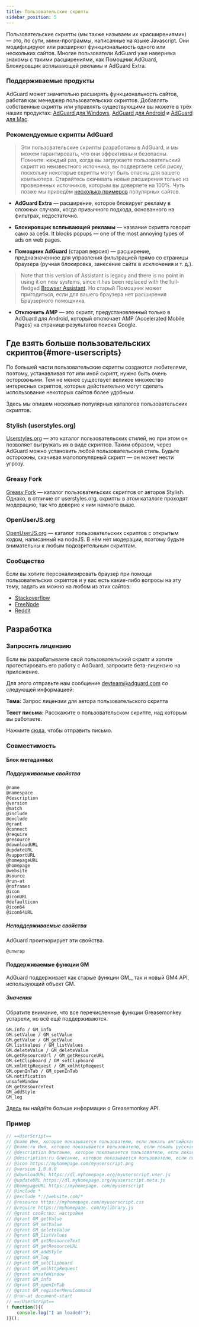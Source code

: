 ```yaml
---
title: Пользовательские скрипты
sidebar_position: 5
---
```


Пользовательские скрипты (мы также называем их «‎расширениями»‎) — это, по сути, мини-программы, написанные на языке Javascript. Они модифицируют или расширяют функциональность одного или нескольких сайтов. Многие пользователи AdGuard уже наверняка знакомы с такими расширениями, как Помощник AdGuard, Блокировщик всплывающей рекламы и AdGuard Extra.

### Поддерживаемые продукты

AdGuard может значительно расширять функциональность сайтов, работая как менеджер пользовательских скриптов. Добавлять собственные скрипты или управлять существующими вы можете в трёх наших продуктах: [AdGuard для Windows](/adguard-for-windows/overview), [AdGuard для Android](/adguard-for-android/overview) и [AdGuard для Mac](/adguard-for-mac/overview).

### Рекомендуемые скрипты AdGuard

> Эти пользовательские скрипты разработаны в AdGuard, и мы можем гарантировать, что они эффективны и безопасны. Помните: каждый раз, когда вы загружаете пользовательский скрипт из неизвестного источника, вы подвергаете себя риску, поскольку некоторые скрипты могут быть опасны для вашего компьютера. Старайтесь скачивать новые расширения только из проверенных источников, которым вы доверяете на 100%. Чуть позже мы приведём [несколько примеров](#more-userscripts) популярных сайтов.

* **AdGuard Extra** — расширение, которое блокирует рекламу в сложных случаях, когда привычного подхода, основанного на фильтрах, недостаточно.

* **Блокировщик всплывающей рекламы** — название скрипта говорит само за себя. It blocks popups — one of the most annoying types of ads on web pages.

* **Помощник AdGuard** (старая версия) — расширение, предназначенное для управления фильтрацией прямо со страницы браузера (ручная блокировка, занесение сайта в исключения и т. д.).

> Note that this version of Assistant is legacy and there is no point in using it on new systems, since it has been replaced with the full-fledged [Browser Assistant](https://adguard.com/adguard-assistant/overview.html). Но старый Помощник может пригодиться, если для вашего браузера нет расширения Браузерного помощника.

* **Отключить AMP** — это скрипт, предустановленный только в AdGuard для Android, который отключает AMP (Accelerated Mobile Pages) на странице результатов поиска Google.

## Где взять больше пользовательских скриптов{#more-userscripts}

По большей части пользовательские скрипты создаются любителями, поэтому, устанавливая тот или иной скрипт, нужно быть очень осторожными. Тем не менее существует великое множество интересных скриптов, которые действительно могут сделать использование некоторых сайтов более удобным.

Здесь мы опишем несколько популярных каталогов пользовательских скриптов.

### Stylish (userstyles.org)

[Userstyles.org](https://userstyles.org/) — это каталог пользовательских стилей, но при этом он позволяет выгружать их в виде скриптов. Таким образом, через AdGuard можно установить любой пользовательский стиль. Будьте осторожны, скачивая малопопулярный скрипт — он может нести угрозу.

### Greasy Fork

[Greasy Fork](https://greasyfork.org/) — каталог пользовательских скриптов от авторов Stylish. Однако, в отличие от userstyles.org, скрипты в этом каталоге проходят модерацию, так что доверие к ним намного выше.

### OpenUserJS.org

[OpenUserJS.org](https://openuserjs.org/) — каталог пользовательских скриптов с открытым кодом, написанный на nodeJS. В нём нет модерации, поэтому будьте внимательны к любым подозрительным скриптам.

### Сообщество

Если вы хотите персонализировать браузер при помощи пользовательских скриптов и у вас есть какие-либо вопросы на эту тему, задать их можно на любом из этих сайтов:

- [Stackoverflow](https://stackoverflow.com/questions/tagged/userscripts)
- [FreeNode](https://webchat.freenode.net/#greasemonkey)
- [Reddit](https://www.reddit.com/r/userscripts/)

## Разработка

### Запросить лицензию

Если вы разрабатываете свой пользовательский скрипт и хотите протестировать его работу с AdGuard, запросите бета-лицензию на приложение.

Для этого отправьте нам сообщение devteam@adguard.com со следующей информацией:

**Тема:** Запрос лицензии для автора пользовательского скрипта

**Текст письма:** Расскажите о пользовательском скрипте, над которым вы работаете.

Нажмите [сюда](mailto:devteam@adguard.com?Subject=Userscript%20author%20license%20request&Body=Hello%2C%0A%0AMy%20userscript%28s%29%3A%20LINK), чтобы отправить письмо.

### Совместимость

#### Блок метаданных

##### Поддерживаемые свойства

```
@name
@namespace
@description
@version
@match
@include
@exclude
@grant
@connect
@require
@resource
@downloadURL
@updateURL
@supportURL
@homepageURL
@homepage
@website
@source
@run-at
@noframes
@icon
@iconURL
@defaulticon
@icon64
@icon64URL
```

##### Неподдерживаемые свойства

AdGuard проигнорирует эти свойства.

```
@unwrap
```

#### Поддерживаемые функции GM

AdGuard поддерживает как старые функции GM\_, так и новый GM4 API, использующий объект GM.

##### Значения

Обратите внимание, что все перечисленные функции Greasemonkey устарели, но всё ещё поддерживаются.

```
GM.info / GM_info
GM.setValue / GM_setValue
GM.getValue / GM_getValue
GM.listValues / GM_listValues
GM.deleteValue / GM_deleteValue
GM.getResourceUrl / GM_getResourceURL
GM.setClipboard / GM_setClipboard
GM.xmlHttpRequest / GM_xmlhttpRequest
GM.openInTab / GM_openInTab
GM.notification
unsafeWindow
GM_getResourceText 
GM_addStyle 
GM_log 
```

[Здесь](https://wiki.greasespot.net/GM.info) вы найдёте больше информации о Greasemonkey API.

### Пример

```javascript
// ==UserScript==
// @name Имя, которое показывается пользователю, если локаль английская или неизвестна
// @name:ru Имя, которое показывается пользователю, если локаль русская
// @description Описание, которое показывается пользователю, если локаль английская или неизвестна
// @description:ru Описание, которое показывается пользователю, если локаль русская
// @icon https://myhomepage.com/myuserscript.png
// @version 1.0.0.0
// @downloadURL https://dl.myhomepage.org/myuserscript.user.js
// @updateURL https://dl.myhomepage.org/myuserscript.meta.js
// @homepageURL https://myhomepage. com/myuserscript
// @include *
// @exclude *://website.com/*
// @resource https://myhomepage.com/myuserscript.css
// @require https://myhomepage. com/mylibrary.js
// @grant свойство: настройки
// @grant GM_getValue
// @grant GM_setValue
// @grant GM_deleteValue
// @grant GM_listValues
// @grant GM_getResourceText
// @grant GM_getResourceURL
// @grant GM_addStyle
// @grant GM_log
// @grant GM_setClipboard
// @grant GM_xmlhttpRequest
// @grant unsafeWindow
// @grant GM_info
// @grant GM_openInTab
// @grant GM_registerMenuCommand
// @run-at document-start
// ==/UserScript==
! function(){(
    console.log("I am loaded!");
)}();
```
